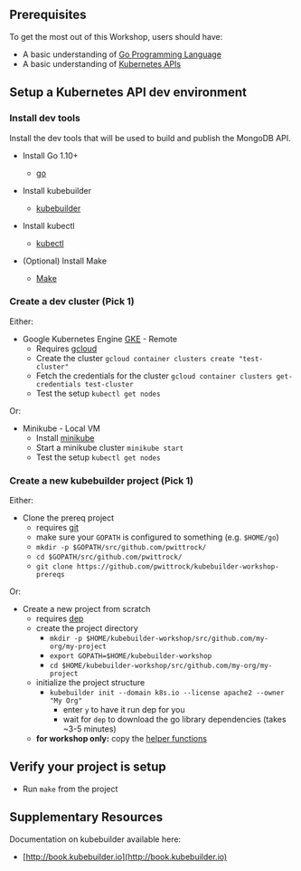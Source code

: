 ## Prerequisites

To get the most out of this Workshop, users should have:

- A basic understanding of [Go Programming Language](https://golang.org/)
- A basic understanding of [Kubernetes APIs](https://kubernetes.io/docs/user-journeys/users/application-developer/foundational/#section-2)

## Setup a Kubernetes API dev environment

### Install dev tools

Install the dev tools that will be used to build and publish the MongoDB API.

- Install Go 1.10+
  - [go](https://golang.org/)

- Install kubebuilder
  - [kubebuilder](https://book.kubebuilder.io/getting_started/installation_and_setup.html)  

- Install kubectl
  - [kubectl](https://kubernetes.io/docs/tasks/tools/install-kubectl/#install-kubectl)
  
- (Optional) Install Make
  - [Make](https://www.gnu.org/software/make/)
  
### Create a dev cluster (Pick 1)

Either:

- Google Kubernetes Engine [GKE](https://cloud.google.com/kubernetes-engine/) - Remote
  - Requires [gcloud](https://cloud.google.com/sdk/gcloud/)
  - Create the cluster `gcloud container clusters create "test-cluster"`
  - Fetch the credentials for the cluster `gcloud container clusters get-credentials test-cluster`
  - Test the setup `kubectl get nodes`

Or:

- Minikube - Local VM
  - Install [minikube](https://github.com/kubernetes/minikube)
  - Start a minikube cluster `minikube start`
  - Test the setup `kubectl get nodes`

### Create a new kubebuilder project (Pick 1)

Either:

- Clone the prereq project
  - requires [git](https://git-scm.com/downloads)
  - make sure your `GOPATH` is configured to something (e.g. `$HOME/go`)
  - `mkdir -p $GOPATH/src/github.com/pwittrock/`
  - `cd $GOPATH/src/github.com/pwittrock/`
  - `git clone https://github.com/pwittrock/kubebuilder-workshop-prereqs`

Or:

- Create a new project from scratch
    - requires [dep](https://github.com/golang/dep)
    - create the project directory
        - `mkdir -p $HOME/kubebuilder-workshop/src/github.com/my-org/my-project`
        - `export GOPATH=$HOME/kubebuilder-workshop`
        - `cd $HOME/kubebuilder-workshop/src/github.com/my-org/my-project`
    - initialize the project structure
        - `kubebuilder init --domain k8s.io --license apache2 --owner "My Org"`
          - enter `y` to have it run dep for you
          - wait for `dep` to download the go library dependencies (takes ~3-5 minutes)
    - **for workshop only:** copy the [helper functions](https://github.com/pwittrock/kubebuilder-workshop-prereqs/blob/master/pkg/util/util.go)

## Verify your project is setup

- Run `make` from the project

## Supplementary Resources

Documentation on kubebuilder available here:

- [http://book.kubebuilder.io](http://book.kubebuilder.io)
